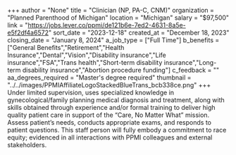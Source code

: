 +++
author = "None"
title = "Clinician (NP, PA-C, CNM)"
organization = "Planned Parenthood of Michigan"
location = "Michigan"
salary = "$97,500"
link = "https://jobs.lever.co/ppmi/de121b6e-7ed2-4631-8a5e-e5f2df4a6572"
sort_date = "2023-12-18"
created_at = "December 18, 2023"
closing_date = "January 8, 2024"
a_job_type = ["Full Time"]
b_benefits = ["General Benefits","Retirement","Health Insurance","Dental","Vision","Disability insurance","Life insurance","FSA","Trans health","Short-term disability insurance","Long-term disability insurance","Abortion procedure funding"]
c_feedback = ""
aa_degrees_required = "Master's degree required"
thumbnail = "../../images/PPMIAffiliateLogoStackedBlueTrans_bcb338ce.png"
+++
Under limited supervision, uses specialized knowledge in gynecological/family planning medical diagnosis and treatment, along with skills obtained through experience and/or formal training to deliver high quality patient care in support of the “Care, No Matter What” mission. Assess patient’s needs, conducts appropriate exams, and responds to patient questions. This staff person will fully embody a commitment to race equity; evidenced in all interactions with PPMI colleagues and external stakeholders.